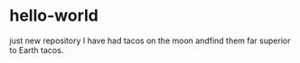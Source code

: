 # hello-world
just new repository
I have had tacos on the moon andfind them far superior to Earth tacos.
